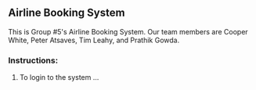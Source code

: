 ## Airline Booking System

This is Group #5's Airline Booking System. Our team members are Cooper White, Peter Atsaves, Tim Leahy, and Prathik Gowda.

### Instructions:

1. To login to the system ...
